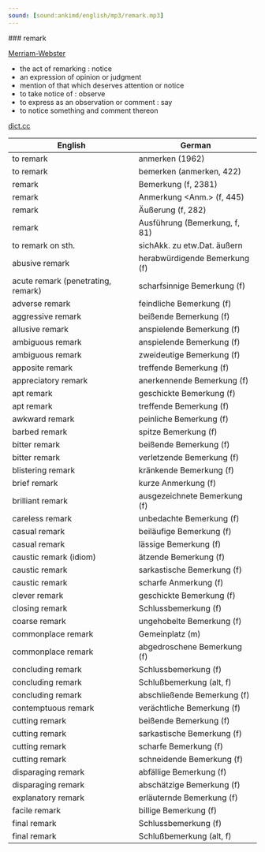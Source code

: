 ```yaml
---
sound: [sound:ankimd/english/mp3/remark.mp3]
---
```


\### remark

[Merriam-Webster](https://www.merriam-webster.com/dictionary/remark)

- the act of remarking : notice
- an expression of opinion or judgment
- mention of that which deserves attention or notice
- to take notice of : observe
- to express as an observation or comment : say
- to notice something and comment thereon

[dict.cc](https://www.dict.cc/remark)

| English        | German       |
| -------------- | ------------ |
| to remark | anmerken (1962) |
| to remark | bemerken (anmerken, 422) |
| remark | Bemerkung (f, 2381) |
| remark | Anmerkung <Anm.> (f, 445) |
| remark | Äußerung (f, 282) |
| remark | Ausführung (Bemerkung, f, 81) |
| to remark on sth. | sichAkk. zu etw.Dat. äußern |
| abusive remark | herabwürdigende Bemerkung (f) |
| acute remark (penetrating, remark) | scharfsinnige Bemerkung (f) |
| adverse remark | feindliche Bemerkung (f) |
| aggressive remark | beißende Bemerkung (f) |
| allusive remark | anspielende Bemerkung (f) |
| ambiguous remark | anspielende Bemerkung (f) |
| ambiguous remark | zweideutige Bemerkung (f) |
| apposite remark | treffende Bemerkung (f) |
| appreciatory remark | anerkennende Bemerkung (f) |
| apt remark | geschickte Bemerkung (f) |
| apt remark | treffende Bemerkung (f) |
| awkward remark | peinliche Bemerkung (f) |
| barbed remark | spitze Bemerkung (f) |
| bitter remark | beißende Bemerkung (f) |
| bitter remark | verletzende Bemerkung (f) |
| blistering remark | kränkende Bemerkung (f) |
| brief remark | kurze Anmerkung (f) |
| brilliant remark | ausgezeichnete Bemerkung (f) |
| careless remark | unbedachte Bemerkung (f) |
| casual remark | beiläufige Bemerkung (f) |
| casual remark | lässige Bemerkung (f) |
| caustic remark (idiom) | ätzende Bemerkung (f) |
| caustic remark | sarkastische Bemerkung (f) |
| caustic remark | scharfe Anmerkung (f) |
| clever remark | geschickte Bemerkung (f) |
| closing remark | Schlussbemerkung (f) |
| coarse remark | ungehobelte Bemerkung (f) |
| commonplace remark | Gemeinplatz (m) |
| commonplace remark | abgedroschene Bemerkung (f) |
| concluding remark | Schlussbemerkung (f) |
| concluding remark | Schlußbemerkung (alt, f) |
| concluding remark | abschließende Bemerkung (f) |
| contemptuous remark | verächtliche Bemerkung (f) |
| cutting remark | beißende Bemerkung (f) |
| cutting remark | sarkastische Bemerkung (f) |
| cutting remark | scharfe Bemerkung (f) |
| cutting remark | schneidende Bemerkung (f) |
| disparaging remark | abfällige Bemerkung (f) |
| disparaging remark | abschätzige Bemerkung (f) |
| explanatory remark | erläuternde Bemerkung (f) |
| facile remark | billige Bemerkung (f) |
| final remark | Schlussbemerkung (f) |
| final remark | Schlußbemerkung (alt, f) |
